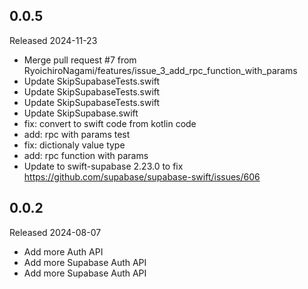 ## 0.0.5

Released 2024-11-23

  - Merge pull request #7 from RyoichiroNagami/features/issue_3_add_rpc_function_with_params
  - Update SkipSupabaseTests.swift
  - Update SkipSupabaseTests.swift
  - Update SkipSupabaseTests.swift
  - Update SkipSupabase.swift
  - fix: convert to swift code from kotlin code
  - add: rpc with params test
  - fix: dictionaly value type
  - add: rpc function with params
  - Update to swift-supabase 2.23.0 to fix https://github.com/supabase/supabase-swift/issues/606

## 0.0.2

Released 2024-08-07

  - Add more Auth API
  - Add more Supabase Auth API
  - Add more Supabase Auth API

